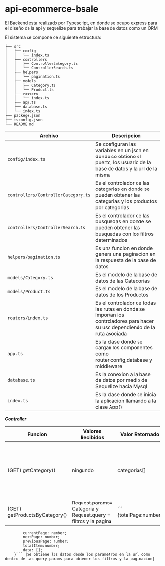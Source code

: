 # api-ecommerce-bsale

El Backend esta realizado por Typescript, en donde se ocupo express para el diseño de la api y sequelize para trabajar la base de datos como un ORM

El sistema se compone de siguiente estructura:

```
├── src
│   ├── config
│   │   └── index.ts 
│   ├── controllers
│   │   ├── ControllerCategory.ts
│   │   └── ControllerSearch.ts 
│   ├── helpers
│   │   └── pagination.ts 
│   ├── models
│   │   ├── Category.ts
│   │   └── Product.ts 
│   ├── routers
│   │   └── index.ts 
│   ├── app.ts
│   ├── database.ts 
│   └── index.ts 
├── packege.json
├── tsconfig.json
└── README.md
```


|      Archivo      |       Descripcion        | 
| ----------------- | ------------------------ | 
| ```config/index.ts```| Se configuran las variables en un json en donde se obtiene el puerto, los usuario de la base de datos y la url de la misma|
|```controllers/ControllerCategory.ts```| Es el controlador de las categorias en donde se pueden obtener las categorias y los productos por categorias |
|```controllers/ControllerSearch.ts```| Es el controlador de las busquedas en donde se pueden obtener las busquedas con los filtros determinados |
|```helpers/pagination.ts```| Es una funcion en donde genera una paginacion en la respuesta de la base de datos |
|```models/Category.ts```| Es el modelo de la base de datos de las Categorias |
|```models/Product.ts```| Es el modelo de la base de datos de los Productos |
|```routers/index.ts```| Es el controlador de todas las rutas en donde se importan los controladores para hacer su uso dependiendo de la ruta asociada |
|```app.ts```| Es la clase donde se cargan los componentes como router,config,database y middleware |
|```database.ts```| Es la conexion a la base de datos por medio de Sequelize hacia Mysql |
|```index.ts```| Es la clase donde se inicia la aplicacion llamando a la clase App() |

***Controller***


|      Funcion      |       Valores Recibidos  |  Valor Retornado  |  Descripcion |      
| ----------------- | ------------------------ | ------------------|--------------|
| (GET) getCategory()| ningundo | categorias[] | Se Realiza la consulta en la base de datos para obtener las categorias pero solo su nombre|
|(GET) getProductsByCategory()| Request.params= Categoria y Request.query = filtros y la pagina | ``` {totalPage:number;
            currentPage: number;
            nextPage: number;
            previousPage: number;
            totalItem:number;
            data: [];
        }``` |Se obtiene los datos desde los parametros en la url como dentro de las query params para obtener los filtros y la paginacion|



